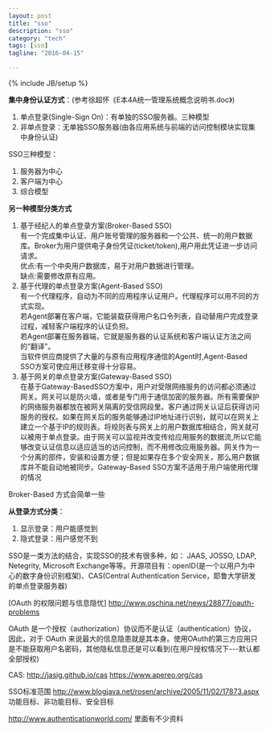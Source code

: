 ```yaml
---
layout: post
title: "sso"
description: "sso"
category: "tech"
tags: [sso]
tagline: "2016-04-15"

---
```

{% include JB/setup %}

**集中身份认证方式**：(参考徐超怀《E本4A统一管理系统概念说明书.doc》)

1. 单点登录(Single-Sign On)：有单独的SSO服务器。三种模型
2. 非单点登录：无单独SSO服务器(由各应用系统与前端的访问控制模块实现集中身份认证)    

SSO三种模型：

1. 服务器为中心
2. 客户端为中心
3. 综合模型

**另一种模型分类方式**  
1. 基于经纪人的单点登录方案(Broker-Based SSO)  
有一个完成集中认证、用户账号管理的服务器和一个公共、统一的用户数据库。Broker为用户提供电子身份凭证(ticket/token),用户用此凭证进一步访问请求。  
优点:有一个中央用户数据库，易于对用户数据进行管理。  
缺点:需要修改原有应用。  
2. 基于代理的单点登录方案(Agent-Based SSO)  
有一个代理程序，自动为不同的应用程序认证用户。代理程序可以用不同的方式实现。  
若Agent部署在客户端，它能装载获得用户名口令列表，自动替用户完成登录过程，减轻客户端程序的认证负担。  
若Agent部署在服务器端，它就是服务器的认证系统和客户端认证方法之间的“翻译”。  
当软件供应商提供了大量的与原有应用程序通信的Agent时,Agent-Based SSO方案可使应用迁移变得十分容易。  
3. 基于网关的单点登录方案(Gateway-Based SSO)  
在基于Gateway-BasedSSO方案中，用户对受限网络服务的访问都必须通过网关。网关可以是防火墙，或者是专门用于通信加密的服务器。所有需要保护的网络服务器都放在被网关隔离的受信网段里。客户通过网关认证后获得访问服务的授权。如果在网关后的服务能够通过IP地址进行识别，就可以在网关上建立一个基于IP的规则表。将规则表与网关上的用户数据库相结合，网关就可以被用于单点登录。由于网关可以监视并改变传给应用服务的数据流,所以它能够改变认证信息以适应适当的访问控制，而不用修改应用服务器。网关作为一个分离的部件，安装和设置方便；但是如果存在多个安全网关，那么用户数据库并不能自动地被同步。Gateway-Based SSO方案不适用于用户端使用代理的情况  

Broker-Based 方式会简单一些

**从登录方式分类**：

1. 显示登录：用户能感觉到
2. 隐式登录：用户感觉不到

SSO是一类方法的结合，实现SSO的技术有很多种，如： JAAS, JOSSO, LDAP, Netegrity, Microsoft Exchange等等。开源项目有：openID(是一个以用户为中心的数字身份识别框架)、CAS(Central Authentication Service，耶鲁大学研发的单点登录服务器)

[OAuth 的权限问题与信息隐忧] http://www.oschina.net/news/28877/oauth-problems

OAuth 是一个授权（authorization）协议而不是认证（authentication）协议，因此，对于 OAuth 来说最大的信息隐患就是其本身。使用OAuth的第三方应用只是不能获取用户名密码，其他隐私信息还是可以看到(在用户授权情况下---默认都全部授权)

CAS: http://jasig.github.io/cas https://www.apereo.org/cas

SSO标准范围 http://www.blogjava.net/rosen/archive/2005/11/02/17873.aspx  
功能目标、非功能目标、安全目标

http://www.authenticationworld.com/ 里面有不少资料



